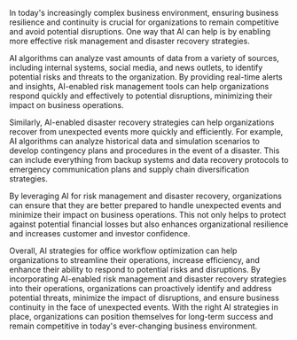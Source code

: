 

In today's increasingly complex business environment, ensuring business resilience and continuity is crucial for organizations to remain competitive and avoid potential disruptions. One way that AI can help is by enabling more effective risk management and disaster recovery strategies.

AI algorithms can analyze vast amounts of data from a variety of sources, including internal systems, social media, and news outlets, to identify potential risks and threats to the organization. By providing real-time alerts and insights, AI-enabled risk management tools can help organizations respond quickly and effectively to potential disruptions, minimizing their impact on business operations.

Similarly, AI-enabled disaster recovery strategies can help organizations recover from unexpected events more quickly and efficiently. For example, AI algorithms can analyze historical data and simulation scenarios to develop contingency plans and procedures in the event of a disaster. This can include everything from backup systems and data recovery protocols to emergency communication plans and supply chain diversification strategies.

By leveraging AI for risk management and disaster recovery, organizations can ensure that they are better prepared to handle unexpected events and minimize their impact on business operations. This not only helps to protect against potential financial losses but also enhances organizational resilience and increases customer and investor confidence.

Overall, AI strategies for office workflow optimization can help organizations to streamline their operations, increase efficiency, and enhance their ability to respond to potential risks and disruptions. By incorporating AI-enabled risk management and disaster recovery strategies into their operations, organizations can proactively identify and address potential threats, minimize the impact of disruptions, and ensure business continuity in the face of unexpected events. With the right AI strategies in place, organizations can position themselves for long-term success and remain competitive in today's ever-changing business environment.
